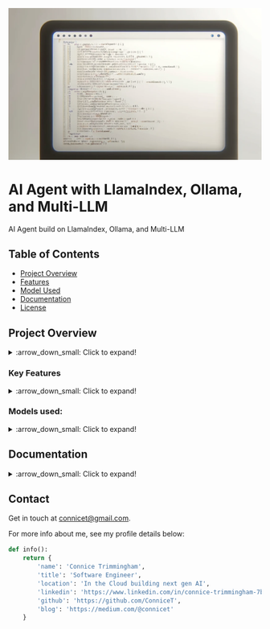 ![Language Learning Machine Visualization](image/readme.png)

# AI Agent with LlamaIndex, Ollama, and Multi-LLM

 AI Agent build on LlamaIndex, Ollama, and Multi-LLM 

## Table of Contents
- [Project Overview](#project-overview)
- [Features](#key-features)
- [Model Used](#models-used)
- [Documentation](#documentation)
- [License](#license)


## Project Overview
<details>
<summary>:arrow_down_small: Click to expand! </summary>
This project uses advanced AI components to efficiently handle complex data querying and manipulation tasks. It is designed to leverage multiple language models (LLMs), integrated using the Retriever-Answer Generator (RAG) framework, to enhance the processing and understanding of large datasets.
</details>

### Key Features
<details>
<summary> :arrow_down_small: Click to expand! </summary>

- 📘 **Advanced Data Querying**: Utilizes LlamaIndex for sophisticated data retrieval, Document querying and processing, ensuring quick and accurate access to the necessary information.
- 📘 **Multi-LLM Integration**: Incorporates multiple language models that work together to analyze and process data, providing a comprehensive understanding of text-based information.
- 📘 **Dynamic Tool Selection**: Equipped with various tools, the system intelligently selects the most appropriate tool based on the specific use case scenario, optimizing performance and results.
- 📘 **Automated Code Generation**: Feeds data, including code files, to the agent, which then generates relevant code snippets or entire programs based on the input provided.
- 📘 **Result Persistence**: Outputs are systematically parsed and saved to a designated output folder, making it easy to access and utilize generated data.
- 📘 **Scalable architecture**: suitable for expanding with more features or models.
</details>

### Models used:
<details>
<summary> :arrow_down_small: Click to expand! </summary>

- :books: **LlamaIndex**: Indexing and retrieval capabilities for LLM applications.
- :brain: **Ollama**: A powerful language model for understanding and generating human-like text.
- :mag_right: **RAG**: Retrieval Augmented Generation.
- :robot: **Multi-LLM**: Utilizes multiple language models to enhance processing power and accuracy.
</details>




## Documentation
<details>
<summary> :arrow_down_small: Click to expand! </summary>
For more detailed information about how to use this project and the technologies involved, visit the following links:

- [LlamaIndex Documentation](https://docs.llamaindex.ai/en/stable/)
- [Ollama Documentation](https://github.com/ollama/ollama/tree/main/docs)
</details>


## Contact
Get in touch at [connicet@gmail.com](mailto:connicet@gmail.com).

For more info about me, see my profile details below:

```python
def info():
    return {
        'name': 'Connice Trimmingham',
        'title': 'Software Engineer',
        'location': 'In the Cloud building next gen AI',
        'linkedin': 'https://www.linkedin.com/in/connice-trimmingham-7b9131158/',
        'github': 'https://github.com/ConniceT',
        'blog': 'https://medium.com/@connicet'
    }

